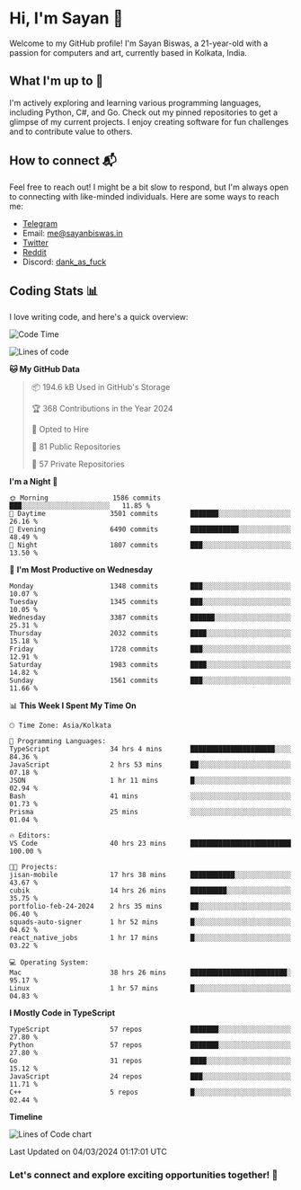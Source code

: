 # Hi, I'm Sayan 👋

Welcome to my GitHub profile! I'm Sayan Biswas, a 21-year-old with a passion for computers and art, currently based in Kolkata, India.

## What I'm up to 🚀

I'm actively exploring and learning various programming languages, including Python, C#, and Go. Check out my pinned repositories to get a glimpse of my current projects. I enjoy creating software for fun challenges and to contribute value to others.

## How to connect 📬

Feel free to reach out! I might be a bit slow to respond, but I'm always open to connecting with like-minded individuals. Here are some ways to reach me:

- [Telegram](https://t.me/dank_as_fuck)
- Email: [me@sayanbiswas.in](mailto:me@sayanbiswas.in)
- [Twitter](https://twitter.com/TheDankDel)
- [Reddit](https://www.reddit.com/user/dank_as_fuck_/)
- Discord: [dank_as_fuck](https://discordapp.com/users/506536929152466945)

## Coding Stats 📊

I love writing code, and here's a quick overview:

<!--START_SECTION:waka-->
![Code Time](http://img.shields.io/badge/Code%20Time-1%2C541%20hrs%2027%20mins-blue)

![Lines of code](https://img.shields.io/badge/From%20Hello%20World%20I%27ve%20Written-7.7%20million%20lines%20of%20code-blue)

**🐱 My GitHub Data** 

> 📦 194.6 kB Used in GitHub's Storage 
 > 
> 🏆 368 Contributions in the Year 2024
 > 
> 💼 Opted to Hire
 > 
> 📜 81 Public Repositories 
 > 
> 🔑 57 Private Repositories 
 > 
**I'm a Night 🦉** 

```text
🌞 Morning                1586 commits        ███░░░░░░░░░░░░░░░░░░░░░░   11.85 % 
🌆 Daytime                3501 commits        ███████░░░░░░░░░░░░░░░░░░   26.16 % 
🌃 Evening                6490 commits        ████████████░░░░░░░░░░░░░   48.49 % 
🌙 Night                  1807 commits        ███░░░░░░░░░░░░░░░░░░░░░░   13.50 % 
```
📅 **I'm Most Productive on Wednesday** 

```text
Monday                   1348 commits        ███░░░░░░░░░░░░░░░░░░░░░░   10.07 % 
Tuesday                  1345 commits        ███░░░░░░░░░░░░░░░░░░░░░░   10.05 % 
Wednesday                3387 commits        ██████░░░░░░░░░░░░░░░░░░░   25.31 % 
Thursday                 2032 commits        ████░░░░░░░░░░░░░░░░░░░░░   15.18 % 
Friday                   1728 commits        ███░░░░░░░░░░░░░░░░░░░░░░   12.91 % 
Saturday                 1983 commits        ████░░░░░░░░░░░░░░░░░░░░░   14.82 % 
Sunday                   1561 commits        ███░░░░░░░░░░░░░░░░░░░░░░   11.66 % 
```


📊 **This Week I Spent My Time On** 

```text
🕑︎ Time Zone: Asia/Kolkata

💬 Programming Languages: 
TypeScript               34 hrs 4 mins       █████████████████████░░░░   84.36 % 
JavaScript               2 hrs 53 mins       ██░░░░░░░░░░░░░░░░░░░░░░░   07.18 % 
JSON                     1 hr 11 mins        █░░░░░░░░░░░░░░░░░░░░░░░░   02.94 % 
Bash                     41 mins             ░░░░░░░░░░░░░░░░░░░░░░░░░   01.73 % 
Prisma                   25 mins             ░░░░░░░░░░░░░░░░░░░░░░░░░   01.04 % 

🔥 Editors: 
VS Code                  40 hrs 23 mins      █████████████████████████   100.00 % 

🐱‍💻 Projects: 
jisan-mobile             17 hrs 38 mins      ███████████░░░░░░░░░░░░░░   43.67 % 
cubik                    14 hrs 26 mins      █████████░░░░░░░░░░░░░░░░   35.75 % 
portfolio-feb-24-2024    2 hrs 35 mins       ██░░░░░░░░░░░░░░░░░░░░░░░   06.40 % 
squads-auto-signer       1 hr 52 mins        █░░░░░░░░░░░░░░░░░░░░░░░░   04.62 % 
react_native_jobs        1 hr 17 mins        █░░░░░░░░░░░░░░░░░░░░░░░░   03.22 % 

💻 Operating System: 
Mac                      38 hrs 26 mins      ████████████████████████░   95.17 % 
Linux                    1 hr 57 mins        █░░░░░░░░░░░░░░░░░░░░░░░░   04.83 % 
```

**I Mostly Code in TypeScript** 

```text
TypeScript               57 repos            ███████░░░░░░░░░░░░░░░░░░   27.80 % 
Python                   57 repos            ███████░░░░░░░░░░░░░░░░░░   27.80 % 
Go                       31 repos            ████░░░░░░░░░░░░░░░░░░░░░   15.12 % 
JavaScript               24 repos            ███░░░░░░░░░░░░░░░░░░░░░░   11.71 % 
C++                      5 repos             █░░░░░░░░░░░░░░░░░░░░░░░░   02.44 % 
```



**Timeline**

![Lines of Code chart](https://raw.githubusercontent.com/Dank-del/Dank-del/main/assets/bar_graph.png)


 Last Updated on 04/03/2024 01:17:01 UTC
<!--END_SECTION:waka-->

### Let's connect and explore exciting opportunities together! 🚀
